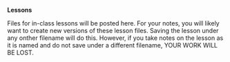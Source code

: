 **Lessons**

Files for in-class lessons will be posted here. For your notes, you will likely want to create new versions of these lesson files. Saving the lesson under any onther filename will do this. However, if you take notes on the lesson as it is named and do not save under a different filename, YOUR WORK WILL BE LOST. 
